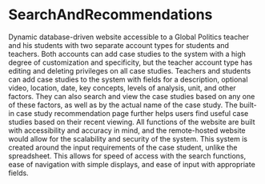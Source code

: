 # SearchAndRecommendations
Dynamic database-driven website accessible to a Global Politics teacher and his students with two separate account types for students and teachers. Both accounts can add case studies to the system with a high degree of customization and specificity, but the teacher account type has editing and deleting privileges on all case studies. Teachers and students can add case studies to the system with fields for a description, optional video, location, date, key concepts, levels of analysis, unit, and other factors. They can also search and view the case studies based on any one of these factors, as well as by the actual name of the case study. The built-in case study recommendation page further helps users find useful case studies based on their recent viewing. All functions of the website are built with accessibility and accuracy in mind, and the remote-hosted website would allow for the scalability and security of the system. This system is created around the input requirements of the case student, unlike the spreadsheet. This allows for speed of access with the search functions, ease of navigation with simple displays, and ease of input with appropriate fields.
